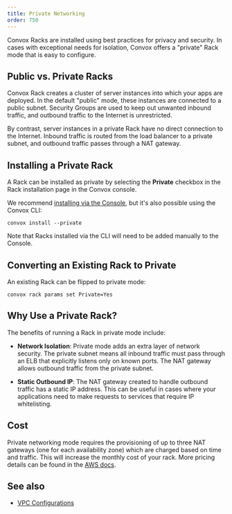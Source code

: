 ```yaml
---
title: Private Networking
order: 750
---
```


Convox Racks are installed using best practices for privacy and security. In cases with exceptional needs for isolation, Convox offers a "private" Rack mode that is easy to configure.

## Public vs. Private Racks

Convox Rack creates a cluster of server instances into which your apps are deployed. In the default "public" mode, these instances are connected to a public subnet. Security Groups are used to keep out unwanted inbound traffic, and outbound traffic to the Internet is unrestricted.

By contrast, server instances in a private Rack have no direct connection to the Internet. Inbound traffic is routed from the load balancer to a private subnet, and outbound traffic passes through a NAT gateway.

## Installing a Private Rack

A Rack can be installed as private by selecting the **Private** checkbox in the Rack installation page in the Convox console.

We recommend [installing via the Console](/docs/installing-a-rack/), but it's also possible using the Convox CLI:

```
convox install --private
```

Note that Racks installed via the CLI will need to be added manually to the Console.

## Converting an Existing Rack to Private

An existing Rack can be flipped to private mode:

```
convox rack params set Private=Yes
```

## Why Use a Private Rack?

The benefits of running a Rack in private mode include:

- **Network Isolation**: Private mode adds an extra layer of network security. The private subnet means all inbound traffic must pass through an ELB that explicitly listens only on known ports. The NAT gateway allows outbound traffic from the private subnet.

- **Static Outbound IP**: The NAT gateway created to handle outbound traffic has a static IP address. This can be useful in cases where your applications need to make requests to services that require IP whitelisting.

## Cost

Private networking mode requires the provisioning of up to three NAT gateways (one for each availability zone) which are charged based on time and traffic. This will increase the monthly cost of your rack. More pricing details can be found in the [AWS docs](https://aws.amazon.com/vpc/pricing/).

## See also

* [VPC Configurations](/docs/vpc-configurations)
